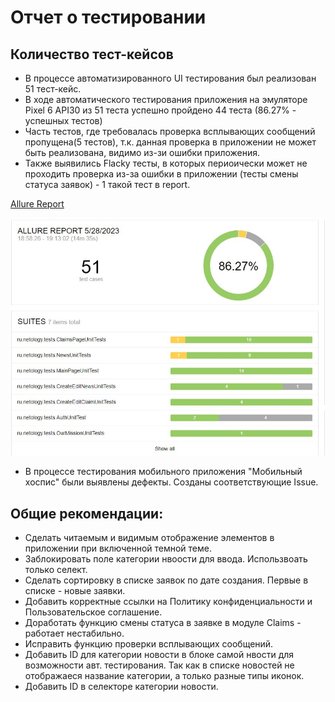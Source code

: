 # Отчет о тестировании

## Количество тест-кейсов
- В процессе автоматизированного UI тестирования был реализован 51 тест-кейс. 
- В ходе автоматического тестирования приложения на эмуляторе Pixel 6 API30 из 51 теста
успешно пройдено 44 теста (86.27% - успешных тестов)
- Часть тестов, где требовалась проверка всплывающих сообщений пропущена(5 тестов),
  т.к. данная проверка в приложении не может быть реализована, видимо из-зи ошибки приложения.
- Также выявились Flacky тесты, в которых периоически может не проходить проверка из-за ошибки
  в приложении (тесты смены статуса заявок) - 1 такой тест в report.

[Allure Report](https://github.com/Boarderbare/Diplom_MobileTestingAutomatization/tree/main/allure-results)

![](https://github.com/Boarderbare/Diplom_MobileTestingAutomatization/blob/main/docs/allure_report.jpg)

- В процессе тестирования мобильного приложения "Мобильный хоспис" были выявлены дефекты.
Созданы соответствующие Issue.

## Общие рекомендации:
- Сделать читаемым и видимым отображение элементов в приложении при включенной темной теме.
- Заблокировать поле категории нвоости для ввода. Использвоать только селект.
- Сделать сортировку в списке заявок по дате создания. Первые в списке - новые заявки.
- Добавить корректные ссылки на Политику конфиденциальности и Пользовательское соглашение.
- Доработать функцию смены статуса в заявке в модуле Claims - работает нестабильно.
- Исправить функцию проверки всплывающих сообщений.
- Добавить ID для категории новости в блоке самой нвости для возможности авт. тестирования. 
 Так как в списке новостей не отображаеся название категории, а только разные типы иконок. 
- Добавить ID в селекторе категории новости.
